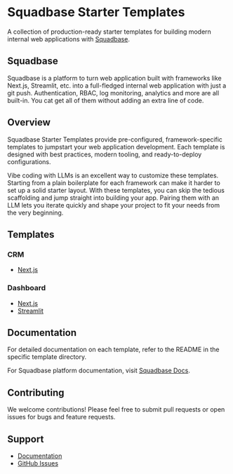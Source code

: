 # Squadbase Starter Templates

A collection of production-ready starter templates for building modern internal web applications with [Squadbase](https://www.squadbase.dev).

## Squadbase

Squadbase is a platform to turn web application built with frameworks like Next.js, Streamlit, etc. into a full-fledged internal web application with just a git push.
Authentication, RBAC, log monitoring, analytics and more are all built-in. You cat get all of them without adding an extra line of code.

## Overview

Squadbase Starter Templates provide pre-configured, framework-specific templates to jumpstart your web application development. Each template is designed with best practices, modern tooling, and ready-to-deploy configurations.

Vibe coding with LLMs is an excellent way to customize these templates. Starting from a plain boilerplate for each framework can make it harder to set up a solid starter layout. With these templates, you can skip the tedious scaffolding and jump straight into building your app.
Pairing them with an LLM lets you iterate quickly and shape your project to fit your needs from the very beginning.

## Templates

### CRM
- [Next.js](./crm//nextjs/)

### Dashboard
- [Next.js](./dashboard/nextjs/)
- [Streamlit](./dashboard/streamlit/)

## Documentation

For detailed documentation on each template, refer to the README in the specific template directory.

For Squadbase platform documentation, visit [Squadbase Docs](https://www.squadbase.dev/en/docs).

## Contributing

We welcome contributions! Please feel free to submit pull requests or open issues for bugs and feature requests.

## Support

- [Documentation](https://www.squadbase.dev/en/docs)
- [GitHub Issues](https://github.com/squadbase/squadbase-starter/issues)
